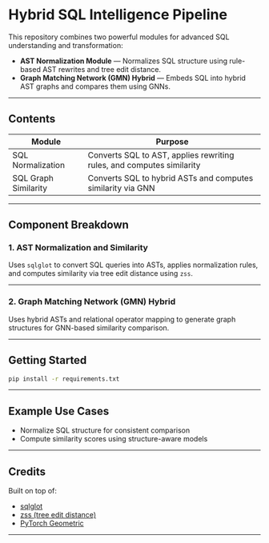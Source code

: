 #  Hybrid SQL Intelligence Pipeline

This repository combines two powerful modules for advanced SQL understanding and transformation:

* **AST Normalization Module** — Normalizes SQL structure using rule-based AST rewrites and tree edit distance.
* **Graph Matching Network (GMN) Hybrid** — Embeds SQL into hybrid AST graphs and compares them using GNNs.

---

## Contents

| Module               | Purpose                                                               |
| -------------------- | --------------------------------------------------------------------- |
| SQL Normalization    | Converts SQL to AST, applies rewriting rules, and computes similarity |
| SQL Graph Similarity | Converts SQL to hybrid ASTs and computes similarity via GNN           |

---

## Component Breakdown

### 1. AST Normalization and Similarity

Uses `sqlglot` to convert SQL queries into ASTs, applies normalization rules, and computes similarity via tree edit distance using `zss`.

---

### 2. Graph Matching Network (GMN) Hybrid

Uses hybrid ASTs and relational operator mapping to generate graph structures for GNN-based similarity comparison.

---

## Getting Started

```bash
pip install -r requirements.txt
```

---

## Example Use Cases

* Normalize SQL structure for consistent comparison
* Compute similarity scores using structure-aware models

---

## Credits

Built on top of:

* [sqlglot](https://github.com/tobymao/sqlglot)
* [zss (tree edit distance)](https://github.com/timtadh/zhang-shasha)
* [PyTorch Geometric](https://github.com/pyg-team/pytorch_geometric)

---
